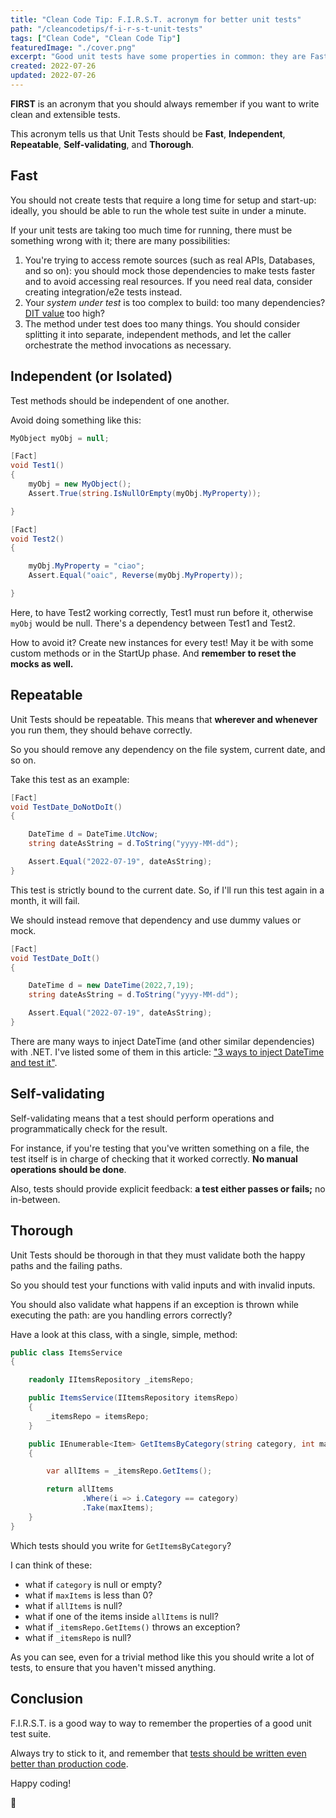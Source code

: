 ```yaml
---
title: "Clean Code Tip: F.I.R.S.T. acronym for better unit tests"
path: "/cleancodetips/f-i-r-s-t-unit-tests"
tags: ["Clean Code", "Clean Code Tip"]
featuredImage: "./cover.png"
excerpt: "Good unit tests have some properties in common: they are Fast, Independent, Repeatable, Self-validating, and Thorough. In a word: FIRST!"
created: 2022-07-26
updated: 2022-07-26
---
```


**FIRST** is an acronym that you should always remember if you want to write clean and extensible tests.

This acronym tells us that Unit Tests should be **Fast**, **Independent**, **Repeatable**, **Self-validating**, and **Thorough**.

## Fast

You should not create tests that require a long time for setup and start-up: ideally, you should be able to run the whole test suite in under a minute.

If your unit tests are taking too much time for running, there must be something wrong with it; there are many possibilities:

1. You're trying to access remote sources (such as real APIs, Databases, and so on): you should mock those dependencies to make tests faster and to avoid accessing real resources. If you need real data, consider creating integration/e2e tests instead.
2. Your _system under test_ is too complex to build: too many dependencies? [DIT value](https://www.code4it.dev/blog/measure-maintainability-with-ndepend#depth-of-inheritance-tree-dit) too high?
3. The method under test does too many things. You should consider splitting it into separate, independent methods, and let the caller orchestrate the method invocations as necessary.

## Independent (or Isolated)

Test methods should be independent of one another.

Avoid doing something like this:

```cs
MyObject myObj = null;

[Fact]
void Test1()
{
    myObj = new MyObject();
    Assert.True(string.IsNullOrEmpty(myObj.MyProperty));

}

[Fact]
void Test2()
{

    myObj.MyProperty = "ciao";
    Assert.Equal("oaic", Reverse(myObj.MyProperty));

}
```

Here, to have Test2 working correctly, Test1 must run before it, otherwise `myObj` would be null. There's a dependency between Test1 and Test2.

How to avoid it? Create new instances for every test! May it be with some custom methods or in the StartUp phase. And **remember to reset the mocks as well.**

## Repeatable

Unit Tests should be repeatable. This means that **wherever and whenever** you run them, they should behave correctly.

So you should remove any dependency on the file system, current date, and so on.

Take this test as an example:

```cs
[Fact]
void TestDate_DoNotDoIt()
{

    DateTime d = DateTime.UtcNow;
    string dateAsString = d.ToString("yyyy-MM-dd");

    Assert.Equal("2022-07-19", dateAsString);
}
```

This test is strictly bound to the current date. So, if I'll run this test again in a month, it will fail.

We should instead remove that dependency and use dummy values or mock.

```cs
[Fact]
void TestDate_DoIt()
{

    DateTime d = new DateTime(2022,7,19);
    string dateAsString = d.ToString("yyyy-MM-dd");

    Assert.Equal("2022-07-19", dateAsString);
}
```

There are many ways to inject DateTime (and other similar dependencies) with .NET. I've listed some of them in this article: ["3 ways to inject DateTime and test it"](https://www.code4it.dev/blog/inject-and-test-datetime-dependency).

## Self-validating

Self-validating means that a test should perform operations and programmatically check for the result.

For instance, if you're testing that you've written something on a file, the test itself is in charge of checking that it worked correctly. **No manual operations should be done**.

Also, tests should provide explicit feedback: **a test either passes or fails;** no in-between.

## Thorough

Unit Tests should be thorough in that they must validate both the happy paths and the failing paths.

So you should test your functions with valid inputs and with invalid inputs.

You should also validate what happens if an exception is thrown while executing the path: are you handling errors correctly?

Have a look at this class, with a single, simple, method:

```cs
public class ItemsService
{

    readonly IItemsRepository _itemsRepo;

    public ItemsService(IItemsRepository itemsRepo)
    {
        _itemsRepo = itemsRepo;
    }

    public IEnumerable<Item> GetItemsByCategory(string category, int maxItems)
    {

        var allItems = _itemsRepo.GetItems();

        return allItems
                .Where(i => i.Category == category)
                .Take(maxItems);
    }
}
```

Which tests should you write for `GetItemsByCategory`?

I can think of these:

- what if `category` is null or empty?
- what if `maxItems` is less than 0?
- what if `allItems` is null?
- what if one of the items inside `allItems` is null?
- what if `_itemsRepo.GetItems()` throws an exception?
- what if `_itemsRepo` is null?

As you can see, even for a trivial method like this you should write a lot of tests, to ensure that you haven't missed anything.

## Conclusion

F.I.R.S.T. is a good way to way to remember the properties of a good unit test suite.

Always try to stick to it, and remember that [tests should be written even better than production code](https://www.code4it.dev/cleancodetips/tests-should-be-readable-too).

Happy coding!

🐧
